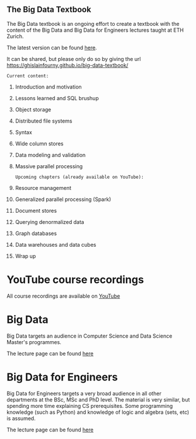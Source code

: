 ## The Big Data Textbook

The Big Data textbook is an ongoing effort to create a textbook with the content of the Big Data and Big Data for Engineers lectures taught at ETH Zurich.

The latest version can be found [here](https://www.researchgate.net/publication/361334530_Big_Data_-_from_clay_tablets_to_integrated_lakehouses).

It can be shared, but please only do so by giving the url https://ghislainfourny.github.io/big-data-textbook/

```
Current content:
```

1. Introduction and motivation
2. Lessons learned and SQL brushup
3. Object storage
4. Distributed file systems
5. Syntax
6. Wide column stores
7. Data modeling and validation
8. Massive parallel processing

   ```
   Upcoming chapters (already available on YouTube):
   ```
   
9. Resource management
10. Generalized parallel processing (Spark)
11. Document stores
12. Querying denormalized data
13. Graph databases
14. Data warehouses and data cubes
15. Wrap up

# YouTube course recordings

All course recordings are available on [YouTube](https://www.youtube.com/c/GhislainFournysLectures)

# Big Data

Big Data targets an audience in Computer Science and Data Science Master's programmes.

The lecture page can be found [here](https://systems.ethz.ch/education/courses/2021-autumn/big-data.html)

# Big Data for Engineers

Big Data for Engineers targets a very broad audience in all other departments at the BSc, MSc and PhD level. The material is very similar, but spending more time explaining CS prerequisites. Some programming knowledge (such as Python) and knowledge of logic and algebra (sets, etc) is assumed.

The lecture page can be found [here](https://systems.ethz.ch/education/courses/2022-spring/big-data-for-engineers.html)
